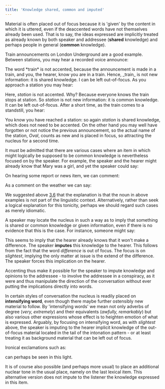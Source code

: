 ```yaml
---
title: 'Knowledge shared, common and imputed'
---
```


<script>
  import Audio from '$lib/Audio.svelte'
  import AudioWrapper from '$lib/AudioWrapper.svelte'
  import Naudio from '$lib/Naudio.svelte'
</script>

Material is often placed out of focus because it is 'given' by the content in which it is uttered, even if the deaccented words have not themselves already been used. That is to say, the ideas expressed are implicitly treated as already known by both speaker and addressee (**shared** knowledge) and perhaps people in general (**common** knowledge).

Train announcements on London Underground are a good example. Between stations, you may hear a recorded voice announce:

<AudioWrapper>
<Audio 
  sentence="'This train | *terminates at 'Edgware." 
  nuclei="{['This', 'Edg']}" 
  url="3-32" 
  start=12
  end=15
/>
</AudioWrapper>
The word *train* is not accented, because the announcement is made in a train, and you, the hearer, know you are in a train. Hence, _train_ is not new information: it is shared knowledge. I can be left out-of-focus. As you approach a station you may hear:

<Naudio
  sentence="The 'next station | is 'Oval."
  nuclei="{['next', 'O']}" 
/>
Here, _station_ is not accented. Why? Because everyone knows the train stops at station. So _station_ is not new information: it is common knowledge. It can be left out-of-focus. After a short time, as the train comes to a standstill, you hear:

<Naudio
  sentence="'This station | is 'Oval."
  nuclei="{['This', 'O']}" 
/>
You know you have reached a station: so again _station_ is shared knowledge, which does not need to be accented. On the other hand you may well have forgotten or not notice the previous announcement, so the actual name of the station, _Oval_, counts as new and is placed in focus, so attracting the nucleus for a second time.

It must be admitted that there are various cases where an item in which might logically be supposed to be common knowledge is nevertheless focused on by the speaker. For example, the speaker and the hearer might already know that Mary was a girl, and yet the speaker could say:

<Naudio
  sentence="'Mary's | a *very nice *girl."
  nuclei="{['Mar']}" 
/>
On hearing some report or news item, we can comment:

<Naudio
  sentence="That's *not a good 'news"
  nuclei="{['news']}" 
/>
As a comment on the weather we can say:

<Naudio
  sentence="It's a *beautiful 'day"
  nuclei="{['day']}" 
/>

We suggested above [3.6](3.6) that the explanation is that the noun in above examples is not part of the linguistic context. Alternatively, rather than seek a logical explanation for this tonicity, perhaps we should regard such cases as merely idiomatic.

A speaker may locate the nucleus in such a way as to imply that something is shared or common knowledge or given information, even if there is no evidence that this is the case. For instance, someone might say:

<Naudio
  sentence="It *won't make the 'slightest difference, | but I shall *write and com'plain"
  nuclei="{['slight', 'plain']}" 
/>
This seems to imply that the hearer already knows that it won't make a difference. The speaker **imputes** this knowledge to the hearer. This follows from the fact that the word _difference_ is out of focus. The focus is on _slightest_, implying the only matter at issue is the extend of the difference. The speaker forces this implication on the hearer.

<Naudio
  sentence="It *won't make the slightest 'difference"
  nuclei="{['dif']}" 
/>
Accenting thus make it possible for the speaker to impute knowledge and opinions to the addressee - to involve the addressee in a conspiracy, as it were and thus manipulate the direction of the conversation without ever putting the implications directly into words.

In certain styles of conversation the nucleus is readily placed on **intensifying word**, even though there maybe further ostensibly new material to follow. By 'intensifying words' we mean not only adverbs of degree (_very, extremely_) and their equivalents (_awfully, remarkably_) but also various other expressions whose effect is to heighten emotion of what is expressed. Arguably, by focusing on intensifying word, as with _slightest_ above, the speaker is imputing to the hearer implicit knowledge of the out-of-focus material located in the tail of the intonation pattern - or at least treating it as background material that can be left out of focus.

<Naudio
  sentence="*That's 'very interesting! <br>
  I was ex'tremly annoyed with them. <br>
  He had a *quite in'credible piece of luck. <br>
  I *know e'xactly what you mean. <br>
  The *come in 'all shapes and sizes."
  nuclei="{['very', 'trem', 'xact', 'cred', 'all']}" 
/>
Ironical exclamations such as:

<AudioWrapper>
<Audio 
  sentence="*That's \all I need! (= I wish that hadn't happened.)" 
  nuclei="{['all']}" 
  url="3-32" 
  start=16
  end=18
/>
</AudioWrapper>
can perhaps be seen in this light.

It is of course also possible (and perhaps more usual) to place an additional nuclear tone in the usual place, namely on the last lexical item. This alternative version does not impute to the listener the knowledge expressed in this item.

<Naudio
  sentence="*That's 'very | 'interesting! <br>
  I was ex'tremly | an'noyed with them."
  nuclei="{['very', 'in', 'trem', 'noyed']}" 
/>
